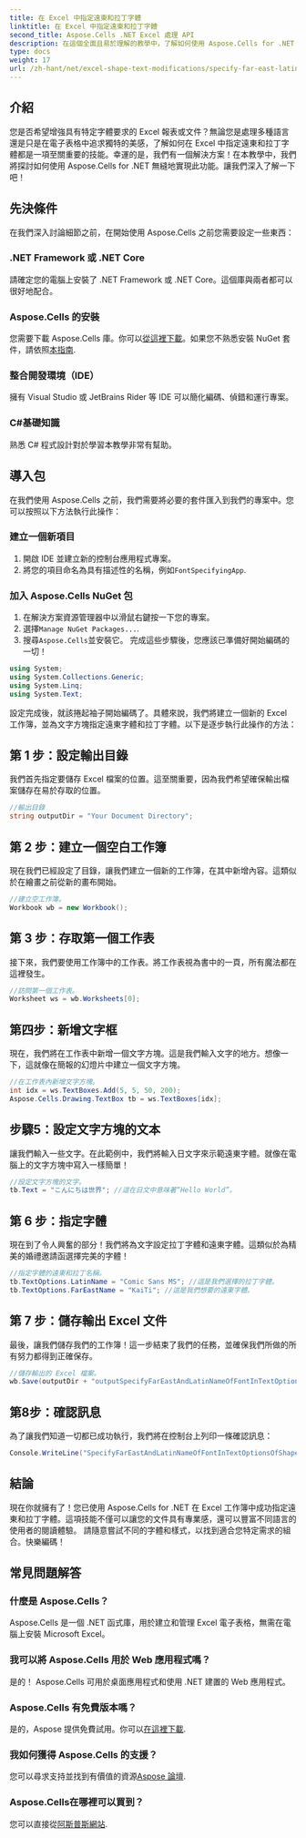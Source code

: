 ```yaml
---
title: 在 Excel 中指定遠東和拉丁字體
linktitle: 在 Excel 中指定遠東和拉丁字體
second_title: Aspose.Cells .NET Excel 處理 API
description: 在這個全面且易於理解的教學中，了解如何使用 Aspose.Cells for .NET 在 Excel 中指定遠東和拉丁字體。
type: docs
weight: 17
url: /zh-hant/net/excel-shape-text-modifications/specify-far-east-latin-font-excel/
---
```

## 介紹
您是否希望增強具有特定字體要求的 Excel 報表或文件？無論您是處理多種語言還是只是在電子表格中追求獨特的美感，了解如何在 Excel 中指定遠東和拉丁字體都是一項至關重要的技能。幸運的是，我們有一個解決方案！在本教學中，我們將探討如何使用 Aspose.Cells for .NET 無縫地實現此功能。讓我們深入了解一下吧！
## 先決條件
在我們深入討論細節之前，在開始使用 Aspose.Cells 之前您需要設定一些東西：
### .NET Framework 或 .NET Core
請確定您的電腦上安裝了 .NET Framework 或 .NET Core。這個庫與兩者都可以很好地配合。
### Aspose.Cells 的安裝
您需要下載 Aspose.Cells 庫。你可以[從這裡下載](https://releases.aspose.com/cells/net/)。如果您不熟悉安裝 NuGet 套件，請依照[本指南](https://www.nuget.org/).
### 整合開發環境（IDE）
擁有 Visual Studio 或 JetBrains Rider 等 IDE 可以簡化編碼、偵錯和運行專案。
### C#基礎知識
熟悉 C# 程式設計對於學習本教學非常有幫助。
## 導入包
在我們使用 Aspose.Cells 之前，我們需要將必要的套件匯入到我們的專案中。您可以按照以下方法執行此操作：
### 建立一個新項目
1. 開啟 IDE 並建立新的控制台應用程式專案。
2. 將您的項目命名為具有描述性的名稱，例如`FontSpecifyingApp`.
### 加入 Aspose.Cells NuGet 包
1. 在解決方案資源管理器中以滑鼠右鍵按一下您的專案。
2. 選擇`Manage NuGet Packages...`.
3. 搜尋`Aspose.Cells`並安裝它。
完成這些步驟後，您應該已準備好開始編碼的一切！
```csharp
using System;
using System.Collections.Generic;
using System.Linq;
using System.Text;
```
設定完成後，就該捲起袖子開始編碼了。具體來說，我們將建立一個新的 Excel 工作簿，並為文字方塊指定遠東字體和拉丁字體。以下是逐步執行此操作的方法：
## 第 1 步：設定輸出目錄
我們首先指定要儲存 Excel 檔案的位置。這至關重要，因為我們希望確保輸出檔案儲存在易於存取的位置。
```csharp
//輸出目錄
string outputDir = "Your Document Directory";
```
## 第 2 步：建立一個空白工作簿
現在我們已經設定了目錄，讓我們建立一個新的工作簿，在其中新增內容。這類似於在繪畫之前從新的畫布開始。
```csharp
//建立空工作簿。
Workbook wb = new Workbook();
```
## 第 3 步：存取第一個工作表
接下來，我們要使用工作簿中的工作表。將工作表視為書中的一頁，所有魔法都在這裡發生。
```csharp
//訪問第一個工作表。
Worksheet ws = wb.Worksheets[0];
```
## 第四步：新增文字框
現在，我們將在工作表中新增一個文字方塊。這是我們輸入文字的地方。想像一下，這就像在簡報的幻燈片中建立一個文字方塊。
```csharp
//在工作表內新增文字方塊。
int idx = ws.TextBoxes.Add(5, 5, 50, 200);
Aspose.Cells.Drawing.TextBox tb = ws.TextBoxes[idx];
```
## 步驟5：設定文字方塊的文本
讓我們輸入一些文字。在此範例中，我們將輸入日文字來示範遠東字體。就像在電腦上的文字方塊中寫入一樣簡單！
```csharp
//設定文字方塊的文字。
tb.Text = "こんにちは世界"; //這在日文中意味著“Hello World”。
```
## 第 6 步：指定字體
現在到了令人興奮的部分！我們將為文字設定拉丁字體和遠東字體。這類似於為精美的婚禮邀請函選擇完美的字體！
```csharp
//指定字體的遠東和拉丁名稱。
tb.TextOptions.LatinName = "Comic Sans MS"; //這是我們選擇的拉丁字體。
tb.TextOptions.FarEastName = "KaiTi"; //這是我們想要的遠東字體。
```
## 第 7 步：儲存輸出 Excel 文件
最後，讓我們儲存我們的工作簿！這一步結束了我們的任務，並確保我們所做的所有努力都得到正確保存。 
```csharp
//儲存輸出的 Excel 檔案。
wb.Save(outputDir + "outputSpecifyFarEastAndLatinNameOfFontInTextOptionsOfShape.xlsx", SaveFormat.Xlsx);
```
## 第8步：確認訊息
為了讓我們知道一切都已成功執行，我們將在控制台上列印一條確認訊息：
```csharp
Console.WriteLine("SpecifyFarEastAndLatinNameOfFontInTextOptionsOfShape executed successfully.");
```
## 結論
現在你就擁有了！您已使用 Aspose.Cells for .NET 在 Excel 工作簿中成功指定遠東和拉丁字體。這項技能不僅可以讓您的文件具有專業感，還可以豐富不同語言的使用者的閱讀體驗。
請隨意嘗試不同的字體和樣式，以找到適合您特定需求的組合。快樂編碼！
## 常見問題解答
### 什麼是 Aspose.Cells？
Aspose.Cells 是一個 .NET 函式庫，用於建立和管理 Excel 電子表格，無需在電腦上安裝 Microsoft Excel。 
### 我可以將 Aspose.Cells 用於 Web 應用程式嗎？
是的！ Aspose.Cells 可用於桌面應用程式和使用 .NET 建置的 Web 應用程式。
### Aspose.Cells 有免費版本嗎？
是的，Aspose 提供免費試用。你可以[在這裡下載](https://releases.aspose.com/).
### 我如何獲得 Aspose.Cells 的支援？
您可以尋求支持並找到有價值的資源[Aspose 論壇](https://forum.aspose.com/c/cells/9).
### Aspose.Cells在哪裡可以買到？
您可以直接從[阿斯普斯網站](https://purchase.aspose.com/buy).